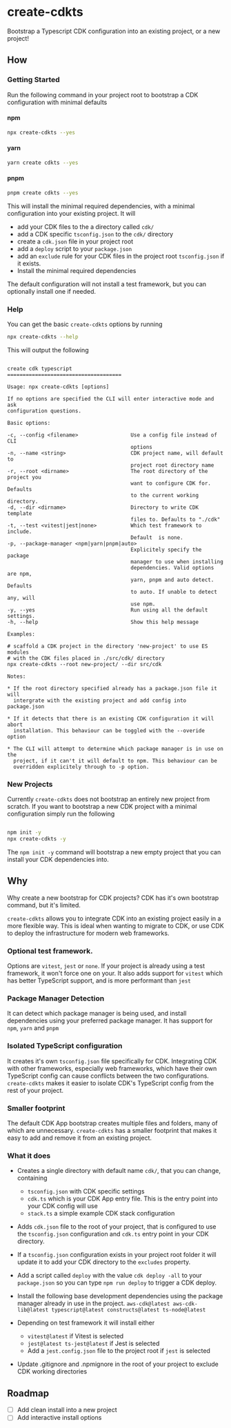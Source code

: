 # create-cdkts

Bootstrap a Typescript CDK configuration into an existing project, or a new project!

## How

### Getting Started

Run the following command in your project root to bootstrap a CDK configuration with minimal defaults

#### npm

```sh
npx create-cdkts --yes
```

#### yarn

```sh
yarn create cdkts --yes
```

#### pnpm

```sh
pnpm create cdkts --yes
````

This will install the minimal required dependencies, with a minimal configuration into your existing project. It will
 - add your CDK files to the a directory called `cdk/`
 - add a CDK specific `tsconfig.json` to the `cdk/` directory
 - create a `cdk.json` file in your project root
 - add a `deploy` script to your `package.json`
 - add an `exclude` rule for your CDK files in the project root `tsconfig.json` if it exists.
 - Install the minimal required dependencies

 The default configuration will not install a test framework, but you can optionally install one if needed.

 ### Help

 You can get the basic `create-cdkts` options by running

 ```sh
 npx create-cdkts --help
 ```

 This will output the following

 ```

 create cdk typescript
 =====================================

 Usage: npx create-cdkts [options]

 If no options are specified the CLI will enter interactive mode and ask
 configuration questions.

 Basic options:

 -c, --config <filename>                 Use a config file instead of CLI
                                         options
 -n, --name <string>                     CDK project name, will default to
                                         project root directory name
 -r, --root <dirname>                    The root directory of the project you
                                         want to configure CDK for. Defaults
                                         to the current working directory.
 -d, --dir <dirname>                     Directory to write CDK template
                                         files to. Defaults to "./cdk"
 -t, --test <vitest|jest|none>           Which test framework to include.
                                         Default  is none.
 -p, --package-manager <npm|yarn|pnpm|auto>
                                         Explicitely specify the package
                                         manager to use when installing
                                         dependencies. Valid options are npm,
                                         yarn, pnpm and auto detect. Defaults
                                         to auto. If unable to detect any, will
                                         use npm.
 -y, --yes                               Run using all the default settings.
 -h, --help                              Show this help message

 Examples:

 # scaffold a CDK project in the directory 'new-project' to use ES modules
 # with the CDK files placed in ./src/cdk/ directory
 npx create-cdkts --root new-project/ --dir src/cdk

 Notes:

 * If the root directory specified already has a package.json file it will
   intergrate with the existing project and add config into package.json

 * If it detects that there is an existing CDK configuration it will abort
   installation. This behaviour can be toggled with the --overide option

 * The CLI will attempt to determine which package manager is in use on the
   project, if it can't it will default to npm. This behaviour can be
   overridden explicitely through to -p option.

 ```

### New Projects

Currently `create-cdkts` does not bootstrap an entirely new project from scratch. If you want to bootstrap a new CDK project with a minimal configuration simply run the following

```sh

npm init -y
npx create-cdkts -y

```

The `npm init -y` command will bootstrap a new empty project that you can install your CDK dependencies into.


## Why

Why create a new bootstrap for CDK projects? CDK has it's own bootstrap command, but it's limited.

`create-cdkts` allows you to integrate CDK into an existing project easily in a more flexible way. This is ideal when wanting to migrate to CDK, or use CDK to deploy the infrastructure for modern web frameworks.


### Optional test framework.

Options are `vitest`, `jest` or `none`. If your project is already using a test framework, it won't force one on your. It also adds support for `vitest` which has better TypeScript support, and is more performant than `jest`


### Package Manager Detection

It can detect which package manager is being used, and install dependencies using your preferred package manager. It has support for `npm`, `yarn` and `pnpm`


### Isolated TypeScript configuration

It creates it's own `tsconfig.json` file specifically for CDK. Integrating CDK with other frameworks, especially web frameworks, which have their own TypeScript config can cause conflicts between the two configurations. `create-cdkts` makes it easier to isolate CDK's TypeScript config from the rest of your project.


### Smaller footprint

The default CDK App bootstrap creates multiple files and folders, many of which are unnecessary. `create-cdkts` has a smaller footprint that makes it easy to add and remove it from an existing project.


### What it does

- Creates a single directory with default name `cdk/`, that you can change,  containing
    - `tsconfig.json` with CDK specific settings
    - `cdk.ts` which is your CDK App entry file. This is the entry point into your CDK config will use
    - `stack.ts` a simple example CDK stack configuration

- Adds `cdk.json` file to the root of your project, that is configured to use the `tsconfig.json` configuration and `cdk.ts` entry point in your CDK directory.

- If a `tsconfig.json` configuration exists in your project root folder it will update it to add your CDK directory to the `excludes` property.

- Add a script called `deploy` with the value `cdk deploy -all` to your `package.json` so you can type `npm run deploy` to trigger a CDK deploy.

- Install the following base development dependencies using the package manager already in use in the project. `aws-cdk@latest aws-cdk-lib@latest typescript@latest constructs@latest ts-node@latest`

- Depending on test framework it will install either
    - `vitest@latest` if Vitest is selected
    - `jest@latest ts-jest@latest` if Jest is selected
    - Add a `jest.config.json` file to the project root if `jest` is selected

- Update .gitignore and .npmignore in the root of your project to exclude CDK working directories

## Roadmap

- [ ] Add clean install into a new project
- [ ] Add interactive install options
